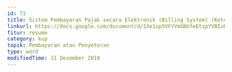 ```yaml
---
id: 71
title: Sistem Pembayaran Pajak secara Elektronik (Billing System) (Ketentuan sejak 13 Oktober 2014)
linkurl: https://docs.google.com/document/d/1Xe1up5VFYVmGNUfeEtzpYVBIvDJPYJnAVRWRrzSsNhg/edit?usp=drivesdk
fitur: resume
category: kup
topik: Pembayaran atau Penyetoran
type: word
modifiedTime: 11 Desember 2019
---
```


